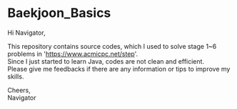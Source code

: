 # Baekjoon_Basics
Hi Navigator,

This repository contains source codes, which I used to solve stage 1~6 problems in 'https://www.acmicpc.net/step'.    
Since I just started to learn Java, codes are not clean and efficient.   
Please give me feedbacks if there are any information or tips to improve my skills.   

Cheers,   
Navigator
